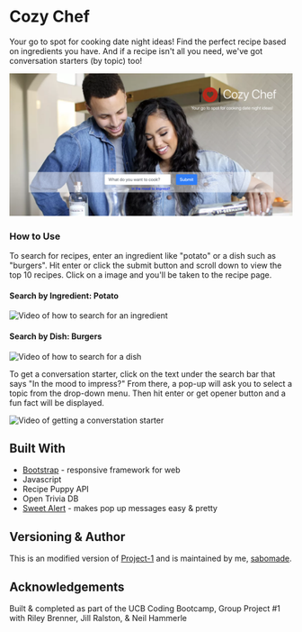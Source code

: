 # Cozy Chef

Your go to spot for cooking date night ideas! Find the perfect recipe based on ingredients you have. And if a recipe isn't all you need, we've got conversation starters (by topic) too!

![Image of Cozy Chef homepage](assets/cozyChef-homepage.png)

### How to Use

To search for recipes, enter an ingredient like "potato" or a dish such as "burgers". Hit enter or click the submit button and scroll down to view the top 10 recipes. Click on a image and you'll be taken to the recipe page.

#### Search by Ingredient: Potato

![Video of how to search for an ingredient](assets/cozyChef-potato.gif)

#### Search by Dish: Burgers

![Video of how to search for a dish](assets/cozyChef-burgers.gif)

To get a conversation starter, click on the text under the search bar that says "In the mood to impress?" From there, a pop-up will ask you to select a topic from the drop-down menu. Then hit enter or get opener button and a fun fact will be displayed.

![Video of getting a converstation starter](assets/cozyChef-convo1.gif)

## Built With

- [Bootstrap](https://getbootstrap.com/) - responsive framework for web
- Javascript
- Recipe Puppy API
- Open Trivia DB
- [Sweet Alert](https://sweetalert.js.org/) - makes pop up messages easy & pretty

## Versioning & Author

This is an modified version of [Project-1](https://github.com/llamadizzle/Project-1) and is maintained by me, [sabomade](https://github.com/sabomade).

## Acknowledgements

Built & completed as part of the UCB Coding Bootcamp, Group Project #1 with Riley Brenner, Jill Ralston, & Neil Hammerle
